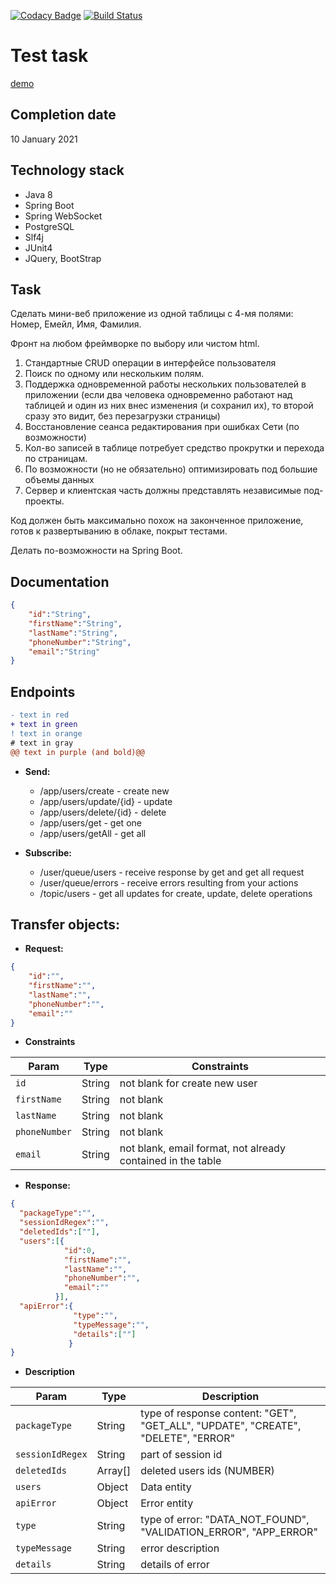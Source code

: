 [![Codacy Badge](https://api.codacy.com/project/badge/Grade/9a72b9652c55429f87a3d0e22ff27474)](https://app.codacy.com/gh/drovocek/userapp?utm_source=github.com&utm_medium=referral&utm_content=drovocek/userapp&utm_campaign=Badge_Grade)
[![Build Status](https://www.travis-ci.com/drovocek/userapp.svg?branch=master)](https://www.travis-ci.com/drovocek/userapp)
# Test task
[demo](https://websocketuserapp.herokuapp.com/)
## Completion date 
10 January 2021

## Technology stack
- Java 8
- Spring Boot
- Spring WebSocket
- PostgreSQL
- Slf4j
- JUnit4
- JQuery, BootStrap

## Task
Сделать мини-веб приложение из одной таблицы с 4-мя полями: Номер, Емейл, Имя, Фамилия.

Фронт на любом фреймворке по выбору или чистом html.

1) Стандартные CRUD операции в интерфейсе пользователя
2) Поиск по одному или нескольким полям.
3) Поддержка одновременной работы нескольких пользователей в приложении
(если два человека одновременно работают над таблицей и один из них внес изменения (и сохранил их), то второй сразу это видит, без перезагрузки страницы)
4) Восстановление сеанса редактирования при ошибках Сети
(по возможности)
5) Кол-во записей в таблице потребует средство прокрутки и перехода по страницам.
6) По возможности (но не обязательно) оптимизировать под большие объемы данных
7) Сервер и клиентская часть должны представлять независимые под-проекты.

Код должен быть максимально похож на законченное приложение, готов к развертыванию в облаке, покрыт тестами.

Делать по-возможности на Spring Boot.

## Documentation
```json
{
    "id":"String",
    "firstName":"String",
    "lastName":"String",
    "phoneNumber":"String",
    "email":"String"
}
```
## Endpoints

```diff
- text in red
+ text in green
! text in orange
# text in gray
@@ text in purple (and bold)@@
```

- **Send:**
    - /app/users/create - create new 
    - /app/users/update/{id} - update 
    - /app/users/delete/{id} - delete 
    - /app/users/get - get one
    - /app/users/getAll - get all
    
- **Subscribe:**
    - /user/queue/users - receive response by get and get all request 
    - /user/queue/errors - receive errors resulting from your actions
    - /topic/users - get all updates for create, update, delete operations

## Transfer objects:
- **Request:**
```json
{
    "id":"",
    "firstName":"",
    "lastName":"",
    "phoneNumber":"",
    "email":""
}
```
- **Constraints**

| Param       | Type   | Constraints                             |
| ---------- | ------ | ---------------------------------- | 
| `id` | String | not blank for create new user | 
| `firstName` | String | not blank                         | 
| `lastName` | String | not blank | 
| `phoneNumber` | String | not blank                          | 
| `email` | String | not blank, email format, not already contained in the table | 
- **Response:**
```json
{
  "packageType":"",
  "sessionIdRegex":"",
  "deletedIds":[""],
  "users":[{
            "id":0,
            "firstName":"",
            "lastName":"",
            "phoneNumber":"",
            "email":""
          }],
  "apiError":{
              "type":"",
              "typeMessage":"",
              "details":[""]
             }
}
```
- **Description**

| Param       | Type   | Description                             |
| ---------- | ------ | ---------------------------------- | 
| `packageType` | String | type of response content: "GET", "GET_ALL", "UPDATE", "CREATE", "DELETE", "ERROR" | 
| `sessionIdRegex` | String | part of session id                         | 
| `deletedIds` | Array[] | deleted users ids (NUMBER) | 
| `users` | Object | Data entity                         | 
| `apiError` | Object | Error entity | 
| `type` | String | type of error: "DATA_NOT_FOUND", "VALIDATION_ERROR", "APP_ERROR" |
| `typeMessage` | String | error description |
| `details` | String | details of error |